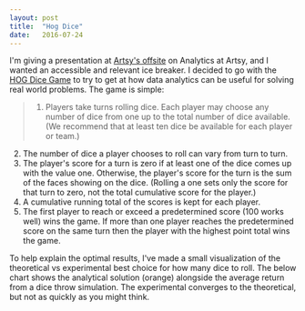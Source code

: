 ```yaml
---
layout: post
title:  "Hog Dice"
date:   2016-07-24
---
```


I'm giving a presentation at [Artsy's offsite](http://observer.com/2015/08/artsys-wet-hot-american-summer/) on Analytics at Artsy, and I wanted an accessible and relevant ice breaker.  I decided to go with the [HOG Dice Game](http://www.amstat.org/publications/jse/v11n2/feldman.html) to try to get at how data analytics can be useful for solving real world problems.  The game is simple:

> 1. Players take turns rolling dice. Each player may choose any number of dice from one up to the total number of dice available. (We recommend that at least ten dice be available for each player or team.)
2. The number of dice a player chooses to roll can vary from turn to turn.
3. The player's score for a turn is zero if at least one of the dice comes up with the value one. Otherwise, the player's score for the turn is the sum of the faces showing on the dice. (Rolling a one sets only the score for that turn to zero, not the total cumulative score for the player.)
4. A cumulative running total of the scores is kept for each player.
5. The first player to reach or exceed a predetermined score (100 works well) wins the game. If more than one player reaches the predetermined score on the same turn then the player with the highest point total wins the game.


To help explain the optimal results, I've made a small visualization of the theoretical vs experimental best choice for how many dice to roll.  The below chart shows the analytical solution (orange) alongside the average return from a dice throw simulation.  The experimental converges to the theoretical, but not as quickly as you might think.

<meta charset="utf-8">
<style>

.bar {
  fill: #EA168C;
  fill-opacity: .5;
}

.bar:hover {
  fill: #1B8A6B;
}

.bar2 {
  fill: #F69231;
  fill-opacity: .8;
}

.axis {
  font: 10px sans-serif;
}

.axis path,
.axis line {
  fill: none;
  stroke: #000;
  shape-rendering: crispEdges;
}

.x.axis path {
  display: none;
}

svg {
    display: block;
    margin: 0 auto;
}

</style>

<script src="https://d3js.org/d3.v3.min.js"></script>
<script>

var margin = {top: 20, right: 20, bottom: 30, left: 40},
    width = 960 - margin.left - margin.right,
    height = 300 - margin.top - margin.bottom;

var x = d3.scale.ordinal()
    .rangeRoundBands([0, width], .1);

var y = d3.scale.linear()
    .range([height, 0]);

var xAxis = d3.svg.axis()
    .scale(x)
    .orient("bottom");

var yAxis = d3.svg.axis()
    .scale(y)
    .orient("left")
    .ticks(10);

var svg = d3.select("body").append("svg")
    .attr("width", width + margin.left + margin.right)
    .attr("height", height + margin.top + margin.bottom)
    .attr("align","center")
  .append("g")
    .attr("transform", "translate(" + margin.left + "," + margin.top + ")");

var data = [];
var n = 40;

x.domain(d3.range(n));
y.domain([0, 16]);

svg.append("g")
    .attr("class", "x axis")
    .attr("transform", "translate(0," + height + ")")
    .call(xAxis);

svg.append("g")
    .attr("class", "y axis")
    .call(yAxis)
  .append("text")
    .attr("transform", "rotate(-90)")
    .attr("y", 6)
    .attr("dy", ".71em")
    .style("text-anchor", "end")
    .text("Average Value");

var t = d3.transition()
      .duration(750);

svg.selectAll(".bar2").data(realAnswer(n))
    .enter().append("rect")
    .attr("class", "bar2")
    .attr("x", function(d, i) { return x(i); })
    .attr("width", x.rangeBand())
    .transition(t)
    .attr("y", function(d) { return y(d); })
    .attr("height", function(d) { return height - y(d); })

function update(data) {
  var g = svg.selectAll(".bar").data(data)
  g.enter().append("rect")
      .attr("class", "bar")
      .attr("x", function(d, i) { return x(i); })
      .attr("width", x.rangeBand())
      .transition(t)
      .attr("y", function(d) { return y(d); })
      .attr("height", function(d) { return height - y(d); })
  g.exit().transition(t).remove()
  g.transition().duration(750)
   .attr("y", function(d) { return y(d); })
   .attr("height", function(d) { return height - y(d); })

}

// not used
function triangleN(n, acc = 0) {
  if (n == 0) return acc
  return triangleN(n-1, acc + n)
}

function expectedValue(n) {

}

function realAnswer(n) {
  return d3.range(n).map( function(n) {
    p = Math.pow(5/6, n)
    return p * n * 4.0
  })
}

function rollDice(n) {
  var rolled = d3.range(n).map(function(){ return Math.ceil(Math.random() * 6) })
  if (rolled.find(function(d){ return d == 1}) > 0 ) return 0
  return d3.sum(rolled)
}

function weightedAverage(arr1, arr2, w) {
  return arr1.map(function(d,i) { return d*w + arr2[i]*(1-w) })
}
var iterations = 0
var rolled = d3.range(n).map(function(){ return 0 })
update(rolled)
var t2 = setInterval(function(){
  console.log("!")
  iterations += 1
  last_rolled = rolled.slice(0)
  rolled = d3.range(n).map( function(n) { return rollDice(n) })
  rolled = weightedAverage(rolled, last_rolled, 1 / iterations)
  update(rolled)
}, 200)


</script>